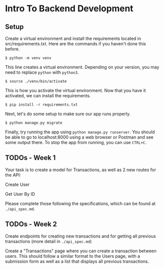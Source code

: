 # Intro To Backend Development

## Setup

Create a virtual environment and install the requirements located in src/requirements.txt. Here are the commands if you haven't done this before.
```
$ python -m venv venv
``` 
This line creates a virtual environment. Depending on your version, you may need to replace ```python``` with ```python3```.
```
$ source ./venv/bin/activate
```
This is how you activate the virtual environment. Now that you have it activated, we can install the requirements.
```
$ pip install -r requirements.txt
```
Next, let's do some setup to make sure our app runs properly.
```
$ python manage.py migrate
```

Finally, try running the app using ```python manage.py runserver```.
You should be able to go to localhost:8000 using a web browser or Postman and see some output there. To stop the app from running, you can use ```CTRL+C```.

## TODOs - Week 1

Your task is to create a model for Transactions, as well as 2 new routes for the API:

Create User

Get User By ID


Please complete those following the specifications, which can be found at ``` ./api_spec.md```.

## TODOs - Week 2
Create endpoints for creating new transactions and for getting all previous transactions (more detail in ```./api_spec.md```)


Create a "Transactions" page where you can create a transaction between users. This should follow a similar format to the Users page, with a submission form as well as a list that displays all previous transactions. 

